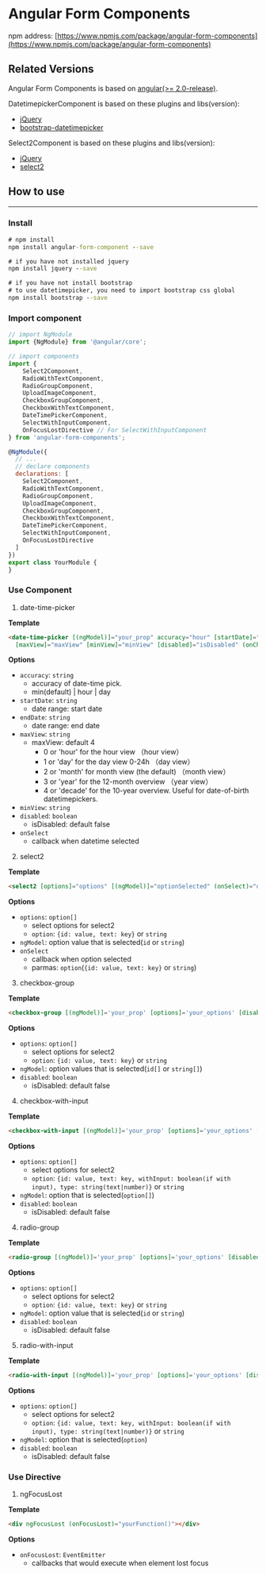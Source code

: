# Angular Form Components
npm address: [https://www.npmjs.com/package/angular-form-components](https://www.npmjs.com/package/angular-form-components)

## Related Versions

Angular Form Components is based on [angular(>= 2.0-release)](https://angular.io/).

DatetimepickerComponent is based on these plugins and libs(version):
- [jQuery](https://jquery.com/)
- [bootstrap-datetimepicker](http://www.bootcss.com/p/bootstrap-datetimepicker/)

Select2Component is based on these plugins and libs(version):
- [jQuery](https://jquery.com/)
- [select2](https://select2.github.io/)

## How to use
---
### Install
``` cmd
# npm install
npm install angular-form-component --save

# if you have not installed jquery
npm install jquery --save

# if you have not install bootstrap
# to use datetimepicker, you need to import bootstrap css global
npm install bootstrap --save
```

### Import component

``` javascript
// import NgModule
import {NgModule} from '@angular/core';

// import components
import {
    Select2Component,
    RadioWithTextComponent,
    RadioGroupComponent,
    UploadImageComponent,
    CheckboxGroupComponent,
    CheckboxWithTextComponent,
    DateTimePickerComponent,
    SelectWithInputComponent,
    OnFocusLostDirective // For SelectWithInputComponent
} from 'angular-form-components';

@NgModule({
  // ...
  // declare components
  declarations: [
    Select2Component,
    RadioWithTextComponent,
    RadioGroupComponent,
    UploadImageComponent,
    CheckboxGroupComponent,
    CheckboxWithTextComponent,
    DateTimePickerComponent,
    SelectWithInputComponent,
    OnFocusLostDirective
  ]
})
export class YourModule {
}
```

### Use Component
1. date-time-picker

**Template**

``` html
<date-time-picker [(ngModel)]="your_prop" accuracy="hour" [startDate]="startDate" [endDate]="endDate" 
  [maxView]="maxView" [minView]="minView" [disabled]="isDisabled" (onChange)="change($event)" ></date-time-picker>
```

**Options**

- `accuracy`: `string`
  - accuracy of date-time pick. 
  - min(default) | hour | day
- `startDate`: `string`
  - date range: start date
- `endDate`: `string`
  - date range: end date
- `maxView`: `string`
  - maxView: default 4
    - 0 or 'hour' for the hour view （hour view）
    - 1 or 'day' for the day view 0-24h （day view）
    - 2 or 'month' for month view (the default) （month view）
    - 3 or 'year' for the 12-month overview （year view）
    - 4 or 'decade' for the 10-year overview. Useful for date-of-birth datetimepickers.
- `minView`: `string`
- `disabled`: `boolean`
  - isDisabled: default false
- `onSelect`
  - callback when datetime selected

2. select2

**Template**

``` html
<select2 [options]="options" [(ngModel)]="optionSelected" (onSelect)="onSelect($event)"></select2>
```

**Options**

- `options`: `option[]`
  - select options for select2
  - `option`: `{id: value, text: key}` or `string`
- `ngModel`: option value that is selected(`id` or `string`)
- `onSelect`
  - callback when option selected
  - parmas: `option`(`{id: value, text: key}` or `string`)

3. checkbox-group

**Template**

``` html
<checkbox-group [(ngModel)]='your_prop' [options]='your_options' [disabled]='your_condition' ></checkbox-group>
```

**Options**

- `options`: `option[]`
  - select options for select2
  - `option`: `{id: value, text: key}` or `string`
- `ngModel`: option values that is selected(`id[]` or `string[]`)
- `disabled`: `boolean`
  - isDisabled: default false

4. checkbox-with-input

**Template**

``` html
<checkbox-with-input [(ngModel)]='your_prop' [options]='your_options' [disabled]='your_condition' ></checkbox-with-input>
```

**Options**

- `options`: `option[]`
  - select options for select2
  - `option`: `{id: value, text: key, withInput: boolean(if with input), type: string(text|number)}` or `string`
- `ngModel`: option that is selected(`option[]`)
- `disabled`: `boolean`
  - isDisabled: default false

4. radio-group

**Template**

``` html
<radio-group [(ngModel)]='your_prop' [options]='your_options' [disabled]='your_condition' ></radio-group>
```

**Options**

- `options`: `option[]`
  - select options for select2
  - `option`: `{id: value, text: key}` or `string`
- `ngModel`: option value that is selected(`id` or `string`)
- `disabled`: `boolean`
  - isDisabled: default false

5. radio-with-input

**Template**

``` html
<radio-with-input [(ngModel)]='your_prop' [options]='your_options' [disabled]='your_condition' ></radio-with-input>
```

**Options**

- `options`: `option[]`
  - select options for select2
  - `option`: `{id: value, text: key, withInput: boolean(if with input), type: string(text|number)}` or `string`
- `ngModel`: option that is selected(`option`)
- `disabled`: `boolean`
  - isDisabled: default false

### Use Directive

1. ngFocusLost

**Template**

``` html
<div ngFocusLost (onFocusLost)="yourFunction()"></div>
```

**Options**

- `onFocusLost`: `EventEmitter`
  - callbacks that would execute when element lost focus
